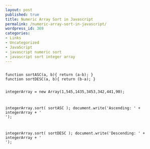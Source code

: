 ```yaml
---
layout: post
published: true
title: Numeric Array Sort in Javascript
permalink: /numeric-array-sort-in-javascript/
wordpress_id: 369
categories:
- Links
- Uncategorized
- JavaScript
- javascript numeric sort
- javascript sort integer array
---
```



<code lang="javascript">
function sortASC(a, b){ return (a-b); }
function sortDESC(a, b){ return (b-a); }

integerArray = new Array(1,545,1435,3453,342,441,90);

integerArray.sort( sortASC );
document.write('Ascending: ' + integerArray + '<br />');

integerArray.sort( sortDESC );
document.write('Descending: ' + integerArray + '<br />');

```
